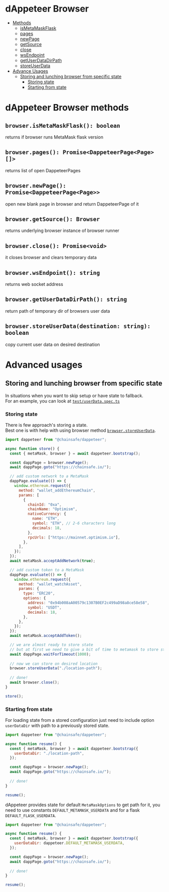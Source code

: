# dAppeteer Browser

- [Methods](#methods)
  - [isMetaMaskFlask](#isMetaMaskFlask)
  - [pages](#pages)
  - [newPage](#newPage)
  - [getSource](#getSource)
  - [close](#close)
  - [wsEndpoint](#wsEndpoint)
  - [getUserDataDirPath](#getUserDataDirPath)
  - [storeUserData](#storeUserData)
- [Advance Usages](#advanced)
  - [Storing and lunching browser from specific state](#storeAndRun)
    - [Storing state](#storeAndRun-storing)
    - [Starting from state](#storeAndRun-start)

<a name="methods"></a>
# dAppeteer Browser methods

<a name="isMetaMaskFlask"></a>
## `browser.isMetaMaskFlask(): boolean`
returns if browser runs MetaMask flask version

<a name="pages"></a>
## `browser.pages(): Promise<DappeteerPage<Page>[]>`
returns list of open DappeteerPages

<a name="newPage"></a>
## `browser.newPage(): Promise<DappeteerPage<Page>>`
open new blank page in browser and return DappeteerPage of it

<a name="getSource"></a>
## `browser.getSource(): Browser`
returns underlying browser instance of browser runner

<a name="close"></a>
## `browser.close(): Promise<void>`
it closes browser and clears temporary data

<a name="wsEndpoint"></a>
## `browser.wsEndpoint(): string`
returns web socket address

<a name="getUserDataDirPath"></a>
## `browser.getUserDataDirPath(): string`
return path of temporary dir of browsers user data

<a name="storeUserData"></a>
## `browser.storeUserData(destination: string): boolean`
copy current user data on desired destination

<a name="advanced"></a>
# Advanced usages

<a name="storeAndRun"></a>
## Storing and lunching browser from specific state
In situations when you want to skip setup or have state to fallback.  
For an example, you can look at [`test/userData.spec.ts`](../test/userData.spec.ts)

<a name="storeAndRun-storing"></a>
### Storing state
There is few approach's storing a state.  
Best one is with help with using browser method [`browser.storeUserData`](#storeUserData).

```js
import dappeteer from "@chainsafe/dappeteer";

async function store() {
  const { metaMask, browser } = await dappeteer.bootstrap();

  const dappPage = browser.newPage();
  await dappPage.goto("https://chainsafe.io/");

  // add custom network to a MetaMask
  dappPage.evaluate(() => {
    window.ethereum.request({
      method: "wallet_addEthereumChain",
      params: [
        {
          chainId: "0xa",
          chainName: "Optimism",
          nativeCurrency: {
            name: "ETH",
            symbol: "ETH", // 2-6 characters long
            decimals: 18,
          },
          rpcUrls: ["https://mainnet.optimism.io"],
        },
      ],
    });
  });
  await metaMask.acceptAddNetwork(true);

  // add custom token to a MetaMask
  dappPage.evaluate(() => {
    window.ethereum.request({
      method: "wallet_watchAsset",
      params: {
        type: "ERC20",
        options: {
          address: "0x94b008aA00579c1307B0EF2c499aD98a8ce58e58",
          symbol: "USDT",
          decimals: 18,
        },
      },
    });
  });
  await metaMask.acceptAddToken();

  // we are almost ready to store state
  // but at first we need to give a bit of time to metamask to store state
  await dappPage.waitForTimeout(1000);
  
  // now we can store on desired location
  browser.storeUserData("./location-path");
  
  // done!
  await browser.close();
}

store();
```

<a name="storeAndRun-start"></a>
### Starting from state
For loading state from a stored configuration just need to include option `userDataDir` with path to a previously stored state. 

```js
import dappeteer from "@chainsafe/dappeteer";

async function resume() {
  const { metaMask, browser } = await dappeteer.bootstrap({
    userDataDir: "./location-path",
  });

  const dappPage = browser.newPage();
  await dappPage.goto("https://chainsafe.io/");
  
  // done!
}

resume();
```

dAppeteer provides state for default `MetaMaskOptions` to get path for it, you need to use constants `DEFAULT_METAMASK_USERDATA` and for a flask
`DEFAULT_FLASK_USERDATA`.

```js
import dappeteer from "@chainsafe/dappeteer";

async function resume() {
  const { metaMask, browser } = await dappeteer.bootstrap({
    userDataDir: dappeteer.DEFAULT_METAMASK_USERDATA,
  });

  const dappPage = browser.newPage();
  await dappPage.goto("https://chainsafe.io/");
  
  // done!
}

resume();
```
